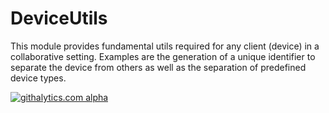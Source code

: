 DeviceUtils
===========================================================
This module provides fundamental utils required for any client (device) in a collaborative setting. Examples are the generation of a unique identifier to separate the device from others as well as the separation of predefined device types.


[![githalytics.com alpha](https://cruel-carlota.pagodabox.com/21fc96ecdd5b75775df8dfeea272aa3a "githalytics.com")](http://githalytics.com/olinux/twice)
